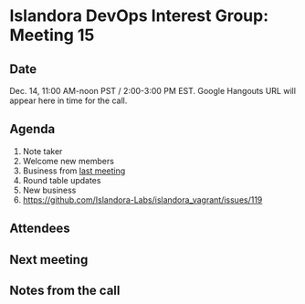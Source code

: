# Islandora DevOps Interest Group: Meeting 15

## Date

Dec. 14, 11:00 AM-noon PST / 2:00-3:00 PM EST. Google Hangouts URL will appear here in time for the call.

## Agenda

1. Note taker
1. Welcome new members
1. Business from [last meeting](https://github.com/islandora-interest-groups/Islandora-DevOps-Interest-Group/blob/master/meetings/14.md)
1. Round table updates
1. New business
  1. https://github.com/Islandora-Labs/islandora_vagrant/issues/119

## Attendees

## Next meeting

## Notes from the call

